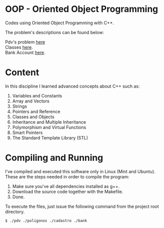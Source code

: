 # OOP - Oriented Object Programming

Codes using Oriented Object Programming with C++.

The problem's descriptions can be found below: 

Pdv's problem [here](ROTEIRO_-_PDV.pdf) <br />
Classes [here](ROTEIRO_-_Classes.pdf). <br />
Bank Account [here](Roteiro_Conta_Poupanca.pdf).

# Content

In this discipline I learned advanced concepts about C++ such as:

1. Variables and Constants
2. Array and Vectors
3. Strings
4. Pointers and Reference
5. Classes and Objects
6. Inheritance and Multiple Inheritance
7. Polymorphism and Virtual Functions
8. Smart Pointers
9. The Standard Template Library (STL)

# Compiling and Running

I've compiled and executed this software only in Linux (Mint and Ubuntu). These are the steps needed in order to compile the program:

1. Make sure you've all dependencies installed as g++.
2. Download the source code together with the Makefile.
3. Done.

To execute the files, just issue the following command from the project root directory.

    $ ./pdv ./poligonos ./cadastro ./bank
